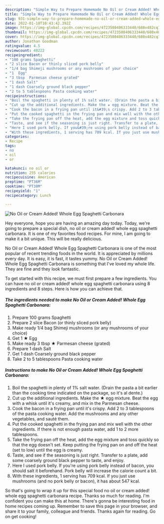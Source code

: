 ```yaml
---
description: "Simple Way to Prepare Homemade No Oil or Cream Added! Whole Egg Spaghetti Carbonara"
title: "Simple Way to Prepare Homemade No Oil or Cream Added! Whole Egg Spaghetti Carbonara"
slug: 931-simple-way-to-prepare-homemade-no-oil-or-cream-added-whole-egg-spaghetti-carbonara
date: 2022-01-18T10:43:42.392Z
image: https://img-global.cpcdn.com/recipes/4723580406333440/680x482cq70/no-oil-or-cream-added-whole-egg-spaghetti-carbonara-recipe-main-photo.jpg
thumbnail: https://img-global.cpcdn.com/recipes/4723580406333440/680x482cq70/no-oil-or-cream-added-whole-egg-spaghetti-carbonara-recipe-main-photo.jpg
cover: https://img-global.cpcdn.com/recipes/4723580406333440/680x482cq70/no-oil-or-cream-added-whole-egg-spaghetti-carbonara-recipe-main-photo.jpg
author: Jonathan Goodman
ratingvalue: 4.5
reviewcount: 40222
recipeingredient:
- "100 grams Spaghetti"
- "2 slice Bacon or thinly sliced pork belly"
- "1/4 bag Shimeji mushrooms or any mushrooms of your choice"
- "1  Egg"
- "3 tbsp  Parmesan cheese grated"
- "1 dash Salt"
- "1 dash Coarsely ground black pepper"
- "2 to 5 tablespoons Pasta cooking water"
recipeinstructions:
- "Boil the spaghetti in plenty of 1% salt water. (Drain the pasta a bit earlier than the cooking time indicated on the package, so it&#39;s al dente.)"
- "Cut up the additional ingredients. Make the ★ egg mixture. Beat the egg with a whisk until it&#39;s creamy, and mix in the Parmesan cheese."
- "Cook the bacon in a frying pan until it&#39;s crispy. Add 2 to 3 tablespoons of the pasta cooking water. Add the mushrooms and any other vegetables, and sauté them."
- "Put the cooked spaghetti in the frying pan and mix well with the other ingredients. If there is not enough pasta water, add 1 to 2 more tablespoons."
- "Take the frying pan off the heat, add the egg mixture and toss quickly so that the egg doesn&#39;t set. Keep putting the frying pan on and off the heat (set to low) until the egg is creamy."
- "Taste, and see if the seasoning is just right. Transfer to a plate, add some coarsely ground black pepper to taste, and enjoy."
- "Here I used pork belly. If you&#39;re using pork belly instead of bacon, you should salt it beforehand. Pork belly will increase the calorie count a bit."
- "With these ingredients, 1 serving has 709 kcal. If you just use mushrooms (and no pork belly or bacon), it has about 547 kcal."
categories:
- Recipe
tags:
- no
- oil
- or

katakunci: no oil or 
nutrition: 255 calories
recipecuisine: American
preptime: "PT36M"
cooktime: "PT30M"
recipeyield: "1"
recipecategory: Lunch

---
```



![No Oil or Cream Added! Whole Egg Spaghetti Carbonara](https://img-global.cpcdn.com/recipes/4723580406333440/680x482cq70/no-oil-or-cream-added-whole-egg-spaghetti-carbonara-recipe-main-photo.jpg)

Hey everyone, hope you are having an amazing day today. Today, we're going to prepare a special dish, no oil or cream added! whole egg spaghetti carbonara. It is one of my favorites food recipes. For mine, I am going to make it a bit unique. This will be really delicious.



No Oil or Cream Added! Whole Egg Spaghetti Carbonara is one of the most popular of recent trending foods in the world. It is appreciated by millions every day. It is easy, it is fast, it tastes yummy. No Oil or Cream Added! Whole Egg Spaghetti Carbonara is something that I've loved my whole life. They are fine and they look fantastic.


To get started with this recipe, we must first prepare a few ingredients. You can have no oil or cream added! whole egg spaghetti carbonara using 8 ingredients and 8 steps. Here is how you can achieve that.

<!--inarticleads1-->

##### The ingredients needed to make No Oil or Cream Added! Whole Egg Spaghetti Carbonara:

1. Prepare 100 grams Spaghetti
1. Prepare 2 slice Bacon (or thinly sliced pork belly)
1. Make ready 1/4 bag Shimeji mushrooms (or any mushrooms of your choice)
1. Get 1 ★ Egg
1. Make ready 3 tbsp ★ Parmesan cheese (grated)
1. Prepare 1 dash Salt
1. Get 1 dash Coarsely ground black pepper
1. Take 2 to 5 tablespoons Pasta cooking water




<!--inarticleads2-->

##### Instructions to make No Oil or Cream Added! Whole Egg Spaghetti Carbonara:

1. Boil the spaghetti in plenty of 1% salt water. (Drain the pasta a bit earlier than the cooking time indicated on the package, so it&#39;s al dente.)
1. Cut up the additional ingredients. Make the ★ egg mixture. Beat the egg with a whisk until it&#39;s creamy, and mix in the Parmesan cheese.
1. Cook the bacon in a frying pan until it&#39;s crispy. Add 2 to 3 tablespoons of the pasta cooking water. Add the mushrooms and any other vegetables, and sauté them.
1. Put the cooked spaghetti in the frying pan and mix well with the other ingredients. If there is not enough pasta water, add 1 to 2 more tablespoons.
1. Take the frying pan off the heat, add the egg mixture and toss quickly so that the egg doesn&#39;t set. Keep putting the frying pan on and off the heat (set to low) until the egg is creamy.
1. Taste, and see if the seasoning is just right. Transfer to a plate, add some coarsely ground black pepper to taste, and enjoy.
1. Here I used pork belly. If you&#39;re using pork belly instead of bacon, you should salt it beforehand. Pork belly will increase the calorie count a bit.
1. With these ingredients, 1 serving has 709 kcal. If you just use mushrooms (and no pork belly or bacon), it has about 547 kcal.




So that's going to wrap it up for this special food no oil or cream added! whole egg spaghetti carbonara recipe. Thanks so much for reading. I'm confident you can make this at home. There's gonna be interesting food in home recipes coming up. Remember to save this page in your browser, and share it to your family, colleague and friends. Thanks again for reading. Go on get cooking!
